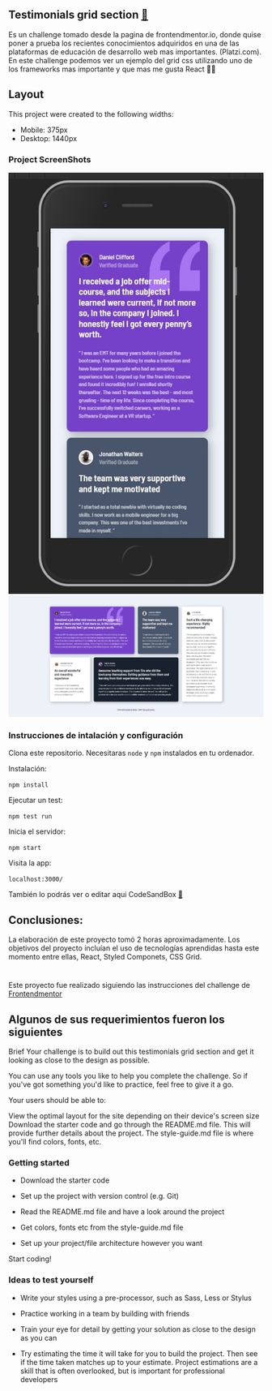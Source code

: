 ## Testimonials grid section [🔗](https://grid-testimonials-eg.vercel.app/)

Es un challenge tomado desde la pagina de frontendmentor.io, donde quise poner a prueba los recientes conocimientos adquiridos en una de las plataformas de educación de desarrollo web mas importantes. (Platzi.com). En este challenge podemos ver un ejemplo del grid css utilizando uno de los frameworks mas importante y que mas me gusta React 🚀🌟

## Layout

This project were created to the following widths:

- Mobile: 375px
- Desktop: 1440px

### Project ScreenShots

![photo](https://github.com/eduardoguette/testimonials-grid-section/blob/main/mobile.jpg?raw=true)
![photo](https://github.com/eduardoguette/testimonials-grid-section/blob/main/desktop.jpg?raw=true)

### Instrucciones de intalación y configuración

Clona este repositorio. Necesitaras `node` y `npm` instalados en tu ordenador.

Instalación:

`npm install`

Ejecutar un test:

`npm test run`

Inicia el servidor:

`npm start`

Visita la app:

`localhost:3000/`

También lo podrás ver o editar aqui CodeSandBox [🔗](https://codesandbox.io/s/github/eduardoguette/testimonials-grid-section)

## Conclusiones:

La elaboración de este proyecto tomó 2 horas aproximadamente. Los objetivos del proyecto incluían el uso de tecnologías aprendidas hasta este momento entre ellas, React, Styled Componets, CSS Grid.

#

Este proyecto fue realizado siguiendo las instrucciones del challenge de [Frontendmentor](https://www.frontendmentor.io/challenges/url-shortening-api-landing-page-2ce3ob-G)

## Algunos de sus requerimientos fueron los siguientes

Brief
Your challenge is to build out this testimonials grid section and get it looking as close to the design as possible.

You can use any tools you like to help you complete the challenge. So if you've got something you'd like to practice, feel free to give it a go.

Your users should be able to:

View the optimal layout for the site depending on their device's screen size
Download the starter code and go through the README.md file. This will provide further details about the project. The style-guide.md file is where you'll find colors, fonts, etc.

### Getting started

- Download the starter code
- Set up the project with version control (e.g. Git)

- Read the README.md file and have a look around the project

- Get colors, fonts etc from the style-guide.md file

- Set up your project/file architecture however you want

Start coding!

### Ideas to test yourself

- Write your styles using a pre-processor, such as Sass, Less or Stylus

- Practice working in a team by building with friends

- Train your eye for detail by getting your solution as close to the design as you can

- Try estimating the time it will take for you to build the project. Then see if the time taken matches up to your estimate. Project estimations are a skill that is often overlooked, but is important for professional developers
